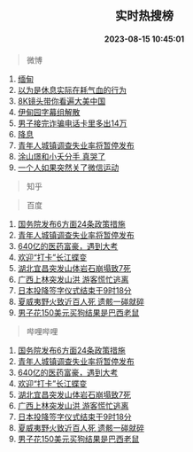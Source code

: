 <div align="center"><h2>实时热搜榜</h2><h4>2023-08-15 10:45:01</h4></div>

> 微博  

1. [缅甸](https://s.weibo.com/weibo?q=%E7%BC%85%E7%94%B8&t=31&band_rank=1&Refer=top)<br />
2. [以为是休息实际在耗气血的行为](https://s.weibo.com/weibo?q=%23%E4%BB%A5%E4%B8%BA%E6%98%AF%E4%BC%91%E6%81%AF%E5%AE%9E%E9%99%85%E5%9C%A8%E8%80%97%E6%B0%94%E8%A1%80%E7%9A%84%E8%A1%8C%E4%B8%BA%23&t=31&band_rank=2&Refer=top)<br />
3. [8K镜头带你看遍大美中国](https://s.weibo.com/weibo?q=%238K%E9%95%9C%E5%A4%B4%E5%B8%A6%E4%BD%A0%E7%9C%8B%E9%81%8D%E5%A4%A7%E7%BE%8E%E4%B8%AD%E5%9B%BD%23&t=31&band_rank=3&Refer=top)<br />
4. [伊甸园字幕组解散](https://s.weibo.com/weibo?q=%23%E4%BC%8A%E7%94%B8%E5%9B%AD%E5%AD%97%E5%B9%95%E7%BB%84%E8%A7%A3%E6%95%A3%23&t=31&band_rank=4&Refer=top)<br />
5. [男子接完诈骗电话卡里多出14万](https://s.weibo.com/weibo?q=%23%E7%94%B7%E5%AD%90%E6%8E%A5%E5%AE%8C%E8%AF%88%E9%AA%97%E7%94%B5%E8%AF%9D%E5%8D%A1%E9%87%8C%E5%A4%9A%E5%87%BA14%E4%B8%87%23&t=31&band_rank=5&Refer=top)<br />
6. [降息](https://s.weibo.com/weibo?q=%E9%99%8D%E6%81%AF&t=31&band_rank=6&Refer=top)<br />
7. [青年人城镇调查失业率将暂停发布](https://s.weibo.com/weibo?q=%23%E9%9D%92%E5%B9%B4%E4%BA%BA%E5%9F%8E%E9%95%87%E8%B0%83%E6%9F%A5%E5%A4%B1%E4%B8%9A%E7%8E%87%E5%B0%86%E6%9A%82%E5%81%9C%E5%8F%91%E5%B8%83%23&t=31&band_rank=7&Refer=top)<br />
8. [涂山璟和小夭分手 真哭了](https://s.weibo.com/weibo?q=%E6%B6%82%E5%B1%B1%E7%92%9F%E5%92%8C%E5%B0%8F%E5%A4%AD%E5%88%86%E6%89%8B%20%E7%9C%9F%E5%93%AD%E4%BA%86&t=31&band_rank=8&Refer=top)<br />
9. [一个人如果突然关了微信运动](https://s.weibo.com/weibo?q=%23%E4%B8%80%E4%B8%AA%E4%BA%BA%E5%A6%82%E6%9E%9C%E7%AA%81%E7%84%B6%E5%85%B3%E4%BA%86%E5%BE%AE%E4%BF%A1%E8%BF%90%E5%8A%A8%23&t=31&band_rank=9&Refer=top)<br />

> 知乎  


> 百度  

1. [国务院发布6方面24条政策措施](https://www.baidu.com/s?wd=%E5%9B%BD%E5%8A%A1%E9%99%A2%E5%8F%91%E5%B8%836%E6%96%B9%E9%9D%A224%E6%9D%A1%E6%94%BF%E7%AD%96%E6%8E%AA%E6%96%BD&sa=fyb_news&rsv_dl=fyb_news)<br />
2. [青年人城镇调查失业率将暂停发布](https://www.baidu.com/s?wd=%E9%9D%92%E5%B9%B4%E4%BA%BA%E5%9F%8E%E9%95%87%E8%B0%83%E6%9F%A5%E5%A4%B1%E4%B8%9A%E7%8E%87%E5%B0%86%E6%9A%82%E5%81%9C%E5%8F%91%E5%B8%83&sa=fyb_news&rsv_dl=fyb_news)<br />
3. [640亿的医药富豪，遇到大考](https://www.baidu.com/s?wd=640%E4%BA%BF%E7%9A%84%E5%8C%BB%E8%8D%AF%E5%AF%8C%E8%B1%AA%EF%BC%8C%E9%81%87%E5%88%B0%E5%A4%A7%E8%80%83&sa=fyb_news&rsv_dl=fyb_news)<br />
4. [欢迎“打卡”长江蝶变](https://www.baidu.com/s?wd=%E6%AC%A2%E8%BF%8E%E2%80%9C%E6%89%93%E5%8D%A1%E2%80%9D%E9%95%BF%E6%B1%9F%E8%9D%B6%E5%8F%98&sa=fyb_news&rsv_dl=fyb_news)<br />
5. [湖北宜昌突发山体岩石崩塌致7死](https://www.baidu.com/s?wd=%E6%B9%96%E5%8C%97%E5%AE%9C%E6%98%8C%E7%AA%81%E5%8F%91%E5%B1%B1%E4%BD%93%E5%B2%A9%E7%9F%B3%E5%B4%A9%E5%A1%8C%E8%87%B47%E6%AD%BB&sa=fyb_news&rsv_dl=fyb_news)<br />
6. [广西上林突发山洪 游客慌忙逃离](https://www.baidu.com/s?wd=%E5%B9%BF%E8%A5%BF%E4%B8%8A%E6%9E%97%E7%AA%81%E5%8F%91%E5%B1%B1%E6%B4%AA+%E6%B8%B8%E5%AE%A2%E6%85%8C%E5%BF%99%E9%80%83%E7%A6%BB&sa=fyb_news&rsv_dl=fyb_news)<br />
7. [日本投降签字仪式结束于9时18分](https://www.baidu.com/s?wd=%E6%97%A5%E6%9C%AC%E6%8A%95%E9%99%8D%E7%AD%BE%E5%AD%97%E4%BB%AA%E5%BC%8F%E7%BB%93%E6%9D%9F%E4%BA%8E9%E6%97%B618%E5%88%86&sa=fyb_news&rsv_dl=fyb_news)<br />
8. [夏威夷野火致近百人死 遗骸一碰就碎](https://www.baidu.com/s?wd=%E5%A4%8F%E5%A8%81%E5%A4%B7%E9%87%8E%E7%81%AB%E8%87%B4%E8%BF%91%E7%99%BE%E4%BA%BA%E6%AD%BB+%E9%81%97%E9%AA%B8%E4%B8%80%E7%A2%B0%E5%B0%B1%E7%A2%8E&sa=fyb_news&rsv_dl=fyb_news)<br />
9. [男子花150美元买狗结果是巴西老鼠](https://www.baidu.com/s?wd=%E7%94%B7%E5%AD%90%E8%8A%B1150%E7%BE%8E%E5%85%83%E4%B9%B0%E7%8B%97%E7%BB%93%E6%9E%9C%E6%98%AF%E5%B7%B4%E8%A5%BF%E8%80%81%E9%BC%A0&sa=fyb_news&rsv_dl=fyb_news)<br />

> 哔哩哔哩  

1. [国务院发布6方面24条政策措施](https://www.baidu.com/s?wd=%E5%9B%BD%E5%8A%A1%E9%99%A2%E5%8F%91%E5%B8%836%E6%96%B9%E9%9D%A224%E6%9D%A1%E6%94%BF%E7%AD%96%E6%8E%AA%E6%96%BD&sa=fyb_news&rsv_dl=fyb_news)<br />
2. [青年人城镇调查失业率将暂停发布](https://www.baidu.com/s?wd=%E9%9D%92%E5%B9%B4%E4%BA%BA%E5%9F%8E%E9%95%87%E8%B0%83%E6%9F%A5%E5%A4%B1%E4%B8%9A%E7%8E%87%E5%B0%86%E6%9A%82%E5%81%9C%E5%8F%91%E5%B8%83&sa=fyb_news&rsv_dl=fyb_news)<br />
3. [640亿的医药富豪，遇到大考](https://www.baidu.com/s?wd=640%E4%BA%BF%E7%9A%84%E5%8C%BB%E8%8D%AF%E5%AF%8C%E8%B1%AA%EF%BC%8C%E9%81%87%E5%88%B0%E5%A4%A7%E8%80%83&sa=fyb_news&rsv_dl=fyb_news)<br />
4. [欢迎“打卡”长江蝶变](https://www.baidu.com/s?wd=%E6%AC%A2%E8%BF%8E%E2%80%9C%E6%89%93%E5%8D%A1%E2%80%9D%E9%95%BF%E6%B1%9F%E8%9D%B6%E5%8F%98&sa=fyb_news&rsv_dl=fyb_news)<br />
5. [湖北宜昌突发山体岩石崩塌致7死](https://www.baidu.com/s?wd=%E6%B9%96%E5%8C%97%E5%AE%9C%E6%98%8C%E7%AA%81%E5%8F%91%E5%B1%B1%E4%BD%93%E5%B2%A9%E7%9F%B3%E5%B4%A9%E5%A1%8C%E8%87%B47%E6%AD%BB&sa=fyb_news&rsv_dl=fyb_news)<br />
6. [广西上林突发山洪 游客慌忙逃离](https://www.baidu.com/s?wd=%E5%B9%BF%E8%A5%BF%E4%B8%8A%E6%9E%97%E7%AA%81%E5%8F%91%E5%B1%B1%E6%B4%AA+%E6%B8%B8%E5%AE%A2%E6%85%8C%E5%BF%99%E9%80%83%E7%A6%BB&sa=fyb_news&rsv_dl=fyb_news)<br />
7. [日本投降签字仪式结束于9时18分](https://www.baidu.com/s?wd=%E6%97%A5%E6%9C%AC%E6%8A%95%E9%99%8D%E7%AD%BE%E5%AD%97%E4%BB%AA%E5%BC%8F%E7%BB%93%E6%9D%9F%E4%BA%8E9%E6%97%B618%E5%88%86&sa=fyb_news&rsv_dl=fyb_news)<br />
8. [夏威夷野火致近百人死 遗骸一碰就碎](https://www.baidu.com/s?wd=%E5%A4%8F%E5%A8%81%E5%A4%B7%E9%87%8E%E7%81%AB%E8%87%B4%E8%BF%91%E7%99%BE%E4%BA%BA%E6%AD%BB+%E9%81%97%E9%AA%B8%E4%B8%80%E7%A2%B0%E5%B0%B1%E7%A2%8E&sa=fyb_news&rsv_dl=fyb_news)<br />
9. [男子花150美元买狗结果是巴西老鼠](https://www.baidu.com/s?wd=%E7%94%B7%E5%AD%90%E8%8A%B1150%E7%BE%8E%E5%85%83%E4%B9%B0%E7%8B%97%E7%BB%93%E6%9E%9C%E6%98%AF%E5%B7%B4%E8%A5%BF%E8%80%81%E9%BC%A0&sa=fyb_news&rsv_dl=fyb_news)<br />
